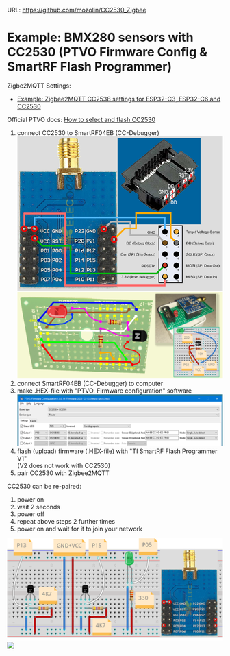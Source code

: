 URL: https://github.com/mozolin/CC2530_Zigbee  
# Example: BMX280 sensors with CC2530 (PTVO Firmware Config & SmartRF Flash Programmer)  

Zigbe2MQTT Settings:  
- [Example: Zigbee2MQTT CC2538 settings for ESP32-C3, ESP32-C6 and CC2530](https://github.com/mozolin/Zigbee2MQTT_CC2538)  
  
Official PTVO docs: [How to select and flash CC2530](https://ptvo.info/how-to-select-and-flash-cc2530-144/)
  
1) connect CC2530 to SmartRF04EB (CC-Debugger)  
![](img/CC2530-UART-Wireless-Core-Development-Board-CC2530F256-Serial-Port-Wireless-Module-24GHz-For-Zigbee-1445025-2-800x800.jpg)
![](img/SmartRF04EB-CC2530_Pin_Adapter.jpg)
2) connect SmartRF04EB (CC-Debugger) to computer  
3) make .HEX-file with "PTVO. Firmware configuration" software  
![](img/_CC2530-P5LED_Reports-P13P15DS18B20.png)
4) flash (upload) firmware (.HEX-file) with "TI SmartRF Flash Programmer V1"  
   (V2 does not work with CC2530)  
5) pair CC2530 with Zigbee2MQTT  
  
СС2530 can be re-paired:  
1) power on  
2) wait 2 seconds  
3) power off  
4) repeat above steps 2 further times
5) power on and wait for it to join your network
  
![](img/CC2530-P5_LED_Reports-P13_P15_DS18B20.png)
![](img/DS18B20-СС2530-01.jpg)
